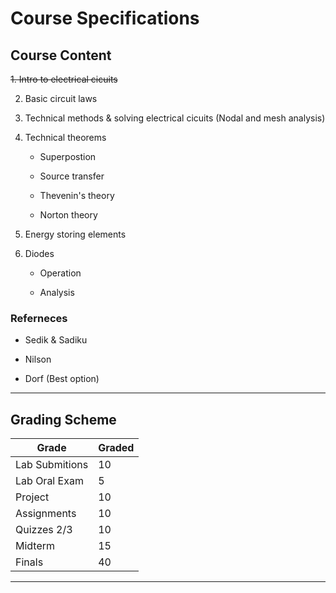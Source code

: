 # Course Specifications

## Course Content

~~1. Intro to electrical cicuits~~

2. Basic circuit laws

3. Technical methods & solving electrical cicuits (Nodal and mesh analysis)

4. Technical theorems

    - Superpostion

    - Source transfer

    - Thevenin's theory

    - Norton theory

5. Energy storing elements

6. Diodes

    - Operation

    - Analysis

### Referneces

- Sedik & Sadiku

- Nilson

- Dorf (Best option)

---

## Grading Scheme

| Grade          | Graded |
| -------------- | ------ |
| Lab Submitions | 10     |
| Lab Oral Exam  | 5      |
| Project        | 10     |
| Assignments    | 10     |
| Quizzes 2/3    | 10     |
| Midterm        | 15     |
| Finals         | 40     |

---

